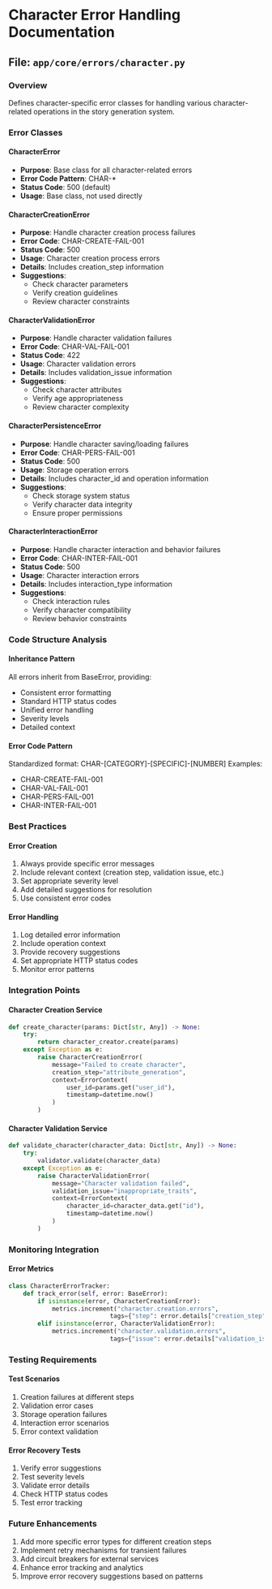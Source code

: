 # Character Error Handling Documentation

## File: `app/core/errors/character.py`

### Overview
Defines character-specific error classes for handling various character-related operations in the story generation system.

### Error Classes

#### CharacterError
- **Purpose**: Base class for all character-related errors
- **Error Code Pattern**: CHAR-*
- **Status Code**: 500 (default)
- **Usage**: Base class, not used directly

#### CharacterCreationError
- **Purpose**: Handle character creation process failures
- **Error Code**: CHAR-CREATE-FAIL-001
- **Status Code**: 500
- **Usage**: Character creation process errors
- **Details**: Includes creation_step information
- **Suggestions**:
  - Check character parameters
  - Verify creation guidelines
  - Review character constraints

#### CharacterValidationError
- **Purpose**: Handle character validation failures
- **Error Code**: CHAR-VAL-FAIL-001
- **Status Code**: 422
- **Usage**: Character validation errors
- **Details**: Includes validation_issue information
- **Suggestions**:
  - Check character attributes
  - Verify age appropriateness
  - Review character complexity

#### CharacterPersistenceError
- **Purpose**: Handle character saving/loading failures
- **Error Code**: CHAR-PERS-FAIL-001
- **Status Code**: 500
- **Usage**: Storage operation errors
- **Details**: Includes character_id and operation information
- **Suggestions**:
  - Check storage system status
  - Verify character data integrity
  - Ensure proper permissions

#### CharacterInteractionError
- **Purpose**: Handle character interaction and behavior failures
- **Error Code**: CHAR-INTER-FAIL-001
- **Status Code**: 500
- **Usage**: Character interaction errors
- **Details**: Includes interaction_type information
- **Suggestions**:
  - Check interaction rules
  - Verify character compatibility
  - Review behavior constraints

### Code Structure Analysis

#### Inheritance Pattern
All errors inherit from BaseError, providing:
- Consistent error formatting
- Standard HTTP status codes
- Unified error handling
- Severity levels
- Detailed context

#### Error Code Pattern
Standardized format: CHAR-[CATEGORY]-[SPECIFIC]-[NUMBER]
Examples:
- CHAR-CREATE-FAIL-001
- CHAR-VAL-FAIL-001
- CHAR-PERS-FAIL-001
- CHAR-INTER-FAIL-001

### Best Practices

#### Error Creation
1. Always provide specific error messages
2. Include relevant context (creation step, validation issue, etc.)
3. Set appropriate severity level
4. Add detailed suggestions for resolution
5. Use consistent error codes

#### Error Handling
1. Log detailed error information
2. Include operation context
3. Provide recovery suggestions
4. Set appropriate HTTP status codes
5. Monitor error patterns

### Integration Points

#### Character Creation Service
```python
def create_character(params: Dict[str, Any]) -> None:
    try:
        return character_creator.create(params)
    except Exception as e:
        raise CharacterCreationError(
            message="Failed to create character",
            creation_step="attribute_generation",
            context=ErrorContext(
                user_id=params.get("user_id"),
                timestamp=datetime.now()
            )
        )
```

#### Character Validation Service
```python
def validate_character(character_data: Dict[str, Any]) -> None:
    try:
        validator.validate(character_data)
    except Exception as e:
        raise CharacterValidationError(
            message="Character validation failed",
            validation_issue="inappropriate_traits",
            context=ErrorContext(
                character_id=character_data.get("id"),
                timestamp=datetime.now()
            )
        )
```

### Monitoring Integration

#### Error Metrics
```python
class CharacterErrorTracker:
    def track_error(self, error: BaseError):
        if isinstance(error, CharacterCreationError):
            metrics.increment("character.creation.errors", 
                            tags={"step": error.details["creation_step"]})
        elif isinstance(error, CharacterValidationError):
            metrics.increment("character.validation.errors",
                            tags={"issue": error.details["validation_issue"]})
```

### Testing Requirements

#### Test Scenarios
1. Creation failures at different steps
2. Validation error cases
3. Storage operation failures
4. Interaction error scenarios
5. Error context validation

#### Error Recovery Tests
1. Verify error suggestions
2. Test severity levels
3. Validate error details
4. Check HTTP status codes
5. Test error tracking

### Future Enhancements
1. Add more specific error types for different creation steps
2. Implement retry mechanisms for transient failures
3. Add circuit breakers for external services
4. Enhance error tracking and analytics
5. Improve error recovery suggestions based on patterns 